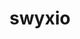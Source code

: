 ---
title: swyxio
github: https://github.com/swyxio
mode: dark
transition: 3s
archetype:
  - Little Bit of Everything
---